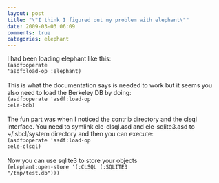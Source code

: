 ```yaml
---
layout: post
title: "\"I think I figured out my problem with elephant\""
date: 2009-03-03 06:09
comments: true
categories: elephant
---
```

I had been loading elephant like this:<br /><code>(asdf:operate 'asdf:load-op :elephant)</code><br /><br />This is what the documentation says is needed to work but it seems you also need to load the Berkeley DB by doing:<br /><code>(asdf:operate 'asdf:load-op :ele-bdb)</code><br /><br />The fun part was when I noticed the contrib directory and the clsql interface. You need to symlink ele-clsql.asd and ele-sqlite3.asd to ~/.sbcl/system directory and then you can execute:<br /><code>(asdf:operate 'asdf:load-op :ele-clsql)</code><br /><br />Now you can use sqlite3 to store your objects<br /><code>(elephant:open-store '(:CLSQL (:SQLITE3 "/tmp/test.db")))</code><div class="blogger-post-footer"><img width='1' height='1' src='' alt='' /></div>

